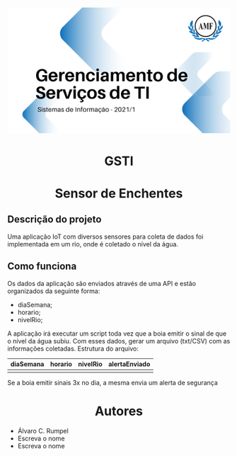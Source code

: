 
<h1 align="center">
  <img alt="Logo do repositório incluindo o nome da disciplina, logo da AMF e o semestre 2021/1" src="capaGit.png" width="600px">
</h1>

<h1 align="center">GSTI</h1>

<h1 align="center">Sensor de Enchentes</h1>
<h2>Descrição do projeto</h2>
Uma aplicação IoT com diversos sensores para coleta de dados foi implementada em um rio, onde é coletado o nível da água.

<h2>Como funciona</h2>
Os dados da aplicação são enviados através de uma API e estão organizados da seguinte forma:

  - diaSemana;
  - horario;
  - nivelRio;

A aplicação irá executar um script toda vez que a boia emitir o sinal de que o nível da água subiu.
Com esses dados, gerar um arquivo (txt/CSV) com as informações coletadas.
Estrutura do arquivo:

| diaSemana | horario | nivelRio | alertaEnviado |
|:---------:|:-------:|:--------:|:-------------:|
|           |         |          |               |
  
Se a boia emitir sinais 3x no dia, a mesma envia um alerta de segurança 

<h1 align="center">Autores</h1>

  - Álvaro C. Rumpel
  - Escreva o nome
  - Escreva o nome
